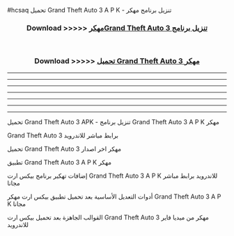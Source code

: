 #hcsaq تحميل Grand Theft Auto 3  A P K - تنزيل برنامج مهكر



<div align="center">
<h3>Download >>>>> <a href="https://runaway1.web.app/?sq=Grand Theft Auto 3 ">مهكرGrand Theft Auto 3  تنزيل برنامج</a></h3><br>

<h3>Download >>>>> <a href="https://runaway1.web.app/?sq=Grand Theft Auto 3 ">تحميل Grand Theft Auto 3  مهكر</a></h3>
</div>


----------------------------------------------------------

----------------------------------------------------------

----------------------------------------------------------

----------------------------------------------------------

----------------------------------------------------------

----------------------------------------------------------

----------------------------------------------------------

تحميل Grand Theft Auto 3  APK - تنزيل برنامج Grand Theft Auto 3  A P K مهكر

Grand Theft Auto 3  برابط مباشر للاندرويد

تحميل Grand Theft Auto 3  مهكر اخر اصدار

تطبيق Grand Theft Auto 3  A P K مهكر

إضافات تهكير برنامج بيكس ارت Grand Theft Auto 3  A P K للاندرويد برابط مباشر مجانا

أدوات التعديل الأساسية بعد تحميل تطبيق بيكس ارت مهكر Grand Theft Auto 3  A P K مجانا

القوالب الجاهزة بعد تحميل بيكس ارت Grand Theft Auto 3  مهكر من ميديا فاير للاندرويد


